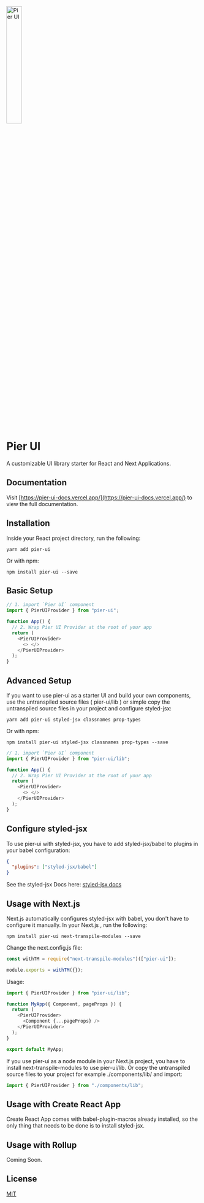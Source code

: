 <p>
  <a href="https://pier-ui-docs.vercel.app">
      <img width="28%" src="https://pier-ui-docs.vercel.app/_next/static/media/pier-logo.6038639a.png" alt="Pier UI" />
  </a>
</p>

# Pier UI

A customizable UI library starter for React and Next Applications.

## Documentation

Visit [https://pier-ui-docs.vercel.app/](https://pier-ui-docs.vercel.app/) to view the full documentation.

## Installation

Inside your React project directory, run the following:

```
yarn add pier-ui
```

Or with npm:

```
npm install pier-ui --save
```

## Basic Setup

```js
// 1. import `Pier UI` component
import { PierUIProvider } from "pier-ui";

function App() {
  // 2. Wrap Pier UI Provider at the root of your app
  return (
    <PierUIProvider>
      <> </>
    </PierUIProvider>
  );
}
```

## Advanced Setup

If you want to use pier-ui as a starter UI and build your own components, use the untranspiled source files ( pier-ui/lib ) or simple copy the untranspiled source files in your project and configure styled-jsx:

```
yarn add pier-ui styled-jsx classnames prop-types
```

Or with npm:

```
npm install pier-ui styled-jsx classnames prop-types --save
```

```js
// 1. import `Pier UI` component
import { PierUIProvider } from "pier-ui/lib";

function App() {
  // 2. Wrap Pier UI Provider at the root of your app
  return (
    <PierUIProvider>
      <> </>
    </PierUIProvider>
  );
}
```

## Configure styled-jsx

To use pier-ui with styled-jsx, you have to add styled-jsx/babel to plugins in your babel configuration:

```json
{
  "plugins": ["styled-jsx/babel"]
}
```

See the styled-jsx Docs here: [styled-jsx docs](https://github.com/vercel/styled-jsx/blob/main/readme.md#getting-started")

## Usage with Next.js

Next.js automatically configures styled-jsx with babel, you don't have to configure it manually. In your Next.js , run the following:

```
npm install pier-ui next-transpile-modules --save
```

Change the next.config.js file:

```js
const withTM = require("next-transpile-modules")(["pier-ui"]);

module.exports = withTM({});
```

Usage:

```js
import { PierUIProvider } from "pier-ui/lib";

function MyApp({ Component, pageProps }) {
  return (
    <PierUIProvider>
      <Component {...pageProps} />
    </PierUIProvider>
  );
}

export default MyApp;
```

If you use pier-ui as a node module in your Next.js project, you have to install next-transpile-modules to use pier-ui/lib.
Or copy the untranspiled source files to your project for example ./components/lib/ and import:

```js
import { PierUIProvider } from "./components/lib";
```

## Usage with Create React App

Create React App comes with babel-plugin-macros already installed, so the only thing that needs to be done is to install styled-jsx.

## Usage with Rollup

Coming Soon.

## License

[MIT](https://choosealicense.com/licenses/mit/)

